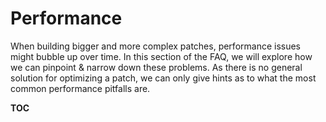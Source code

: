 # Performance

When building bigger and more complex patches, performance issues might bubble up over time. In this section of the FAQ, we will explore how we can pinpoint & narrow down these problems. As there is no general solution for optimizing a patch, we can only give hints as to what the most common performance pitfalls are.

__TOC__
